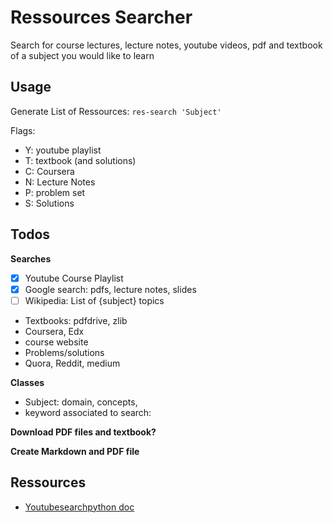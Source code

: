 # Ressources Searcher

Search for course lectures, lecture notes, youtube videos, pdf and 
textbook of a subject you would like to learn

## Usage

Generate List of Ressources: ```res-search 'Subject'```

Flags:

- Y: youtube playlist
- T: textbook (and solutions)
- C: Coursera
- N: Lecture Notes
- P: problem set
- S: Solutions

## Todos


**Searches**

- [X] Youtube Course Playlist
- [X] Google search: pdfs, lecture notes, slides
- [ ] Wikipedia: List of {subject} topics
- Textbooks: pdfdrive, zlib
- Coursera, Edx
- course website
- Problems/solutions
- Quora, Reddit, medium

**Classes**

- Subject: domain, concepts, 
- keyword associated to search: 

**Download PDF files and textbook?**


**Create Markdown and PDF file**



## Ressources

- [Youtubesearchpython doc](https://pypi.org/project/youtube-search-python/)



